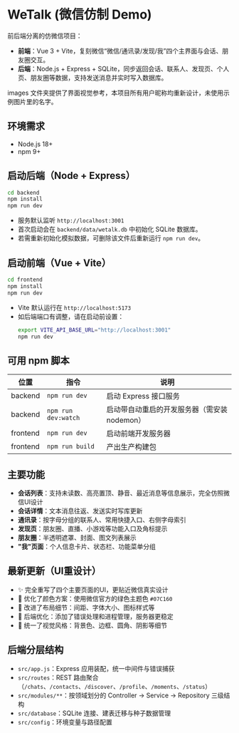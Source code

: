 # WeTalk (微信仿制 Demo)

前后端分离的仿微信项目：

- **前端**：Vue 3 + Vite，复刻微信“微信/通讯录/发现/我”四个主界面与会话、朋友圈交互。
- **后端**：Node.js + Express + SQLite，同步返回会话、联系人、发现页、个人页、朋友圈等数据，支持发送消息并实时写入数据库。

images 文件夹提供了界面视觉参考，本项目所有用户昵称均重新设计，未使用示例图片里的名字。

## 环境需求
- Node.js 18+
- npm 9+

## 启动后端（Node + Express）
```bash
cd backend
npm install
npm run dev
```

- 服务默认监听 `http://localhost:3001`
- 首次启动会在 `backend/data/wetalk.db` 中初始化 SQLite 数据库。
- 若需重新初始化模拟数据，可删除该文件后重新运行 `npm run dev`。

## 启动前端（Vue + Vite）
```bash
cd frontend
npm install
npm run dev
```

- Vite 默认运行在 `http://localhost:5173`
- 如后端端口有调整，请在启动前设置：
  ```bash
  export VITE_API_BASE_URL="http://localhost:3001"
  npm run dev
  ```

## 可用 npm 脚本

| 位置 | 指令 | 说明 |
| --- | --- | --- |
| backend | `npm run dev` | 启动 Express 接口服务 |
| backend | `npm run dev:watch` | 启动带自动重启的开发服务器（需安装 nodemon）|
| frontend | `npm run dev` | 启动前端开发服务器 |
| frontend | `npm run build` | 产出生产构建包 |

## 主要功能
- **会话列表**：支持未读数、高亮置顶、静音、最近消息等信息展示，完全仿照微信UI设计
- **会话详情**：文本消息往返、发送实时写库更新
- **通讯录**：按字母分组的联系人、常用快捷入口、右侧字母索引
- **发现页**：朋友圈、直播、小游戏等功能入口及角标提示
- **朋友圈**：半透明遮罩、封面、图文列表展示
- **"我"页面**：个人信息卡片、状态栏、功能菜单分组

## 最新更新（UI重设计）
- ✨ 完全重写了四个主要页面的UI，更贴近微信真实设计
- 🎨 优化了颜色方案：使用微信官方的绿色主题色 `#07C160`
- 📱 改进了布局细节：间距、字体大小、图标样式等
- 🔧 后端优化：添加了错误处理和进程管理，服务器更稳定
- 💅 统一了视觉风格：背景色、边框、圆角、阴影等细节

## 后端分层结构
- `src/app.js`：Express 应用装配，统一中间件与错误捕获
- `src/routes`：REST 路由聚合（`/chats`、`/contacts`、`/discover`、`/profile`、`/moments`、`/status`）
- `src/modules/**`：按领域划分的 Controller → Service → Repository 三级结构
- `src/database`：SQLite 连接、建表迁移与种子数据管理
- `src/config`：环境变量与路径配置
